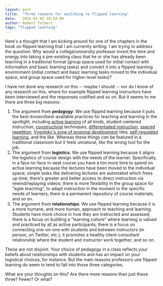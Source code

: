 ```yaml
---
layout: post
title:  "Three reasons for switching to flipped learning"
date:   2016-02-02 10:29:00   
author: Robert Talbert
tags: "flipped learning"
---
```


Here's a thought that I am kicking around for one of the chapters in the book on flipped learning that I am currently writing. I am trying to address the question: Why would a college/university professor invest the time and energy into taking a pre-existing class that he or she has already been teaching in a traditional format (group space used for initial contact with information and basic learning tasks) and convert it into a flipped learning environment (initial contact and basic learning tasks moved to the individual space, and group space used for higher-level tasks)? 

I have not done any research on this -- maybe I should -- nor do I know of any research on this, where for example flipped learning instructors have been interviewed and the responses codified and so on. But it seems to me there are three big reasons: 

1. The argument from __pedagogy__: We use flipped learning because it puts the best-known/best-available practices for teaching and learning in the spotlight, including [active learning](http://www.pnas.org/content/111/23/8410.abstract) of all kinds, student-centered instruction, [constructivist](https://en.wikipedia.org/wiki/Constructivism_(philosophy_of_education)) techniques, [differentiated instruction](http://www.scholastic.com/teachers/article/what-differentiated-instruction), [spaced repetition](https://en.wikipedia.org/wiki/Spaced_repetition), [Vygotsky's zone of proximal development](https://en.wikipedia.org/wiki/Zone_of_proximal_development) idea, [self-regulated learning](https://teal.ed.gov/tealguide/selfregulated), and the like. Whereas these things _can_ be featured in a traditional classroom but it feels unnatural, like the wrong tool for the job. 
2. The argument from __logistics__: We use flipped learning because it aligns the logistics of course design with the needs of the learner. Specifically, in a face-to-face in-seat course you have a ton more time to spend on active learning because the lectures have been moved to the individual space; simple tasks like delivering lectures are automated which frees up time; there's greater and better access to direct instruction via rewind/replaying videos; there is more flexibility in the group space for "agile teaching", to adapt instruction in the moment to the specific needs of learners; there is a permanent repository of course materials; and so on. 
3. The argument from __relationships__: We use flipped learning because it is a more humane, and more human, approach to teaching and learning. Students have more choice in how they are instructed and assessed; there is a focus on building a "learning culture" where learning is valued and practiced by all as active participants; there is a focus on connecting one-on-one with students and between instructors (in person, on Twitter, etc.); it promotes a healthy client-consultant relationship where the student and instructor work together; and so on. 

These are not disjoint. Your choice of pedagogy in a class reflects your beliefs about relationships with students and has an impact on your logistical choices, for instance. But the main reasons professors use flipped learning do seem to tend to fall into those three categories. 

What are your thoughts on this? Are there more reasons than just these three? Fewer? Or what? 